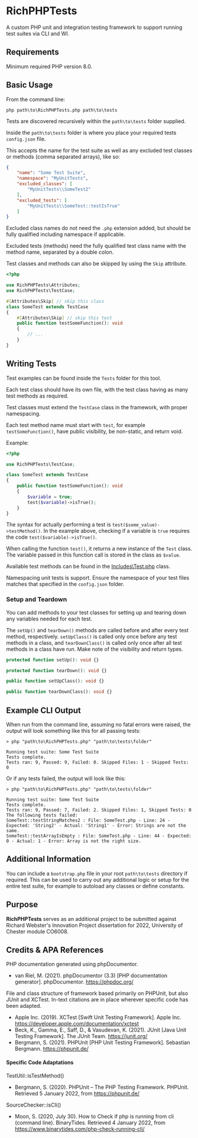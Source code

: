 # RichPHPTests

A custom PHP unit and integration testing framework to support running test suites via CLI and WI.

## Requirements

Minimum required PHP version 8.0.

## Basic Usage
From the command line:
```console
php path\to\RichPHPTests.php path\to\tests
```

Tests are discovered recursively within the `path\to\tests` folder supplied.

Inside the `path\to\tests` folder is where you place your required tests `config.json` file.

This accepts the name for the test suite as well as any excluded test classes or methods (comma separated arrays), like so:

```json
{
    "name": "Some Test Suite",
    "namespace": "MyUnitTests",
    "excluded_classes": [
        "MyUnitTests\\SomeTest2"
    ],
    "excluded_tests": [
        "MyUnitTests\\SomeTest::testIsTrue"
    ]
}
```

Excluded class names do not need the `.php` extension added, but should be fully qualified including namespace if applicable.

Excluded tests (methods) need the fully qualified test class name with the method name, separated by a double colon.

Test classes and methods can also be skipped by using the `Skip` attribute.

```php
<?php

use RichPHPTests\Attributes;
use RichPHPTests\TestCase;

#[Attributes\Skip] // skip this class
class SomeTest extends TestCase
{
    #[Attributes\Skip] // skip this test
    public function testSomeFunction(): void
    {
        // ...
    }
}
```

## Writing Tests

Test examples can be found inside the `Tests` folder for this tool.

Each test class should have its own file, with the test class having as many test methods as required.

Test classes must extend the `TestCase` class in the framework, with proper namespacing.

Each test method name must start with `test`, for example `testSomeFunction()`, have public visibility, be non-static, and return void.

Example:

```php
<?php

use RichPHPTests\TestCase;

class SomeTest extends TestCase
{
    public function testSomeFunction(): void
    {
        $variable = true;
        test($variable)->isTrue();
    }
}
```

The syntax for actually performing a test is `test($some_value)->testMethod()`. In the example above, checking if a variable is `true` requires the code `test($variable)->isTrue()`.

When calling the function `test()`, it returns a new instance of the `Test` class. The variable passed in this function call is stored in the class as `$value`.

Available test methods can be found in the [Includes\Test.php](Includes/Test.php) class.

Namespacing unit tests is support. Ensure the namespace of your test files matches that specified in the `config.json` folder.

### Setup and Teardown

You can add methods to your test classes for setting up and tearing down any variables needed for each test.

The `setUp()` and `tearDown()` methods are called before and after every test method, respectively. `setUpClass()` is called only once before any test methods in a class, and `tearDownClass()` is called only once after all test methods in a class have run. Make note of the visibility and return types.

```php
protected function setUp(): void {}

protected function tearDown(): void {}

public function setUpClass(): void {}

public function tearDownClass(): void {}
```

## Example CLI Output

When run from the command line, assuming no fatal errors were raised, the output will look something like this for all passing tests:

```console
> php "path\to\RichPHPTests.php" "path\to\tests\folder"

Running test suite: Some Test Suite
Tests complete.
Tests ran: 9, Passed: 9, Failed: 0. Skipped Files: 1 - Skipped Tests: 0
```

Or if any tests failed, the output will look like this:

```console
> php "path\to\RichPHPTests.php" "path\to\tests\folder"

Running test suite: Some Test Suite
Tests complete.
Tests ran: 9, Passed: 7, Failed: 2. Skipped Files: 1, Skipped Tests: 0
The following tests failed:
SomeTest::testStringMatches2 : File: SomeTest.php - Line: 24 - Expected: 'String2' - Actual: 'String1' - Error: Strings are not the same.
SomeTest::testArrayIsEmpty : File: SomeTest.php - Line: 44 - Expected: 0 - Actual: 1 - Error: Array is not the right size.
```

## Additional Information

You can include a `bootstrap.php` file in your root `path\to\tests` directory if required. This can be used to carry out any additional logic or setup for the entire test suite, for example to autoload any classes or define constants.

## Purpose
**RichPHPTests** serves as an additional project to be submitted against Richard Webster's Innovation Project dissertation for 2022, University of Chester module CO6008.

## Credits & APA References

PHP documentation generated using phpDocumentor.
* van Riel, M. (2021). phpDocumentor (3.3) [PHP documentation generator]. phpDocumentor. https://phpdoc.org/

File and class structure of framework based primarily on PHPUnit, but also JUnit and XCTest. In-text citations are in place wherever specific code has been adapted.
* Apple Inc. (2019). XCTest [Swift Unit Testing Framework]. Apple Inc. https://developer.apple.com/documentation/xctest
* Beck, K., Gamma, E., Saff, D., & Vasudevan, K. (2021). JUnit [Java Unit Testing Framework]. The JUnit Team. https://junit.org/
* Bergmann, S. (2021). PHPUnit [PHP Unit Testing Framework]. Sebastian Bergmann. https://phpunit.de/

#### Specific Code Adaptations
TestUtil::isTestMethod()
* Bergmann, S. (2020). PHPUnit – The PHP Testing Framework. PHPUnit. Retrieved 5 January 2022, from https://phpunit.de/

SourceChecker::isCli()
* Moon, S. (2020, July 30). How to Check if php is running from cli (command line). BinaryTides. Retrieved 4 January 2022, from https://www.binarytides.com/php-check-running-cli/
